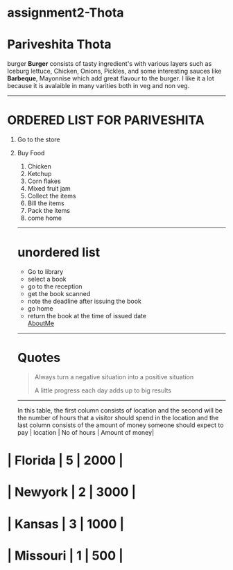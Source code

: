 # assignment2-Thota
# Pariveshita Thota
burger
**Burger** consists of tasty ingredient's with various layers such as Iceburg lettuce, Chicken, Onions, Pickles, and some interesting sauces like **Barbeque**, Mayonnise which add great flavour to the burger. I like it a lot because it is avalaible in many varities both in veg and non veg.
***
# ORDERED LIST FOR PARIVESHITA
1. Go to the store
2. Buy Food
    1. Chicken
    2. Ketchup
    3. Corn flakes
    4. Mixed fruit jam
    5. Collect the items
    6. Bill the items
    7. Pack the items
    8. come home
    
    ***
    # unordered list
    * Go to library
    * select a book
    * go to the reception
    * get the book scanned
    * note the deadline after issuing the book
    * go home
    * return the book at the time of  issued date<br>
    [AboutMe](https://github.com/PariveshitaThota/assignment2-Thota/blob/main/AboutMe.md)

    ***
    # Quotes
    > Always turn a negative situation into a positive situation
    >
    > A little progress each day adds up to big results

    ***
    In this table, the first column consists of location and the second will be the number of hours that a visitor should spend in the location and the last column consists of the amount of money someone should expect to pay
    | location | No of hours | Amount of money|
  # | Florida  | 5           | 2000           |
  # | Newyork  | 2           | 3000           |
  # | Kansas   | 3           | 1000           |
  # | Missouri | 1           | 500            |


